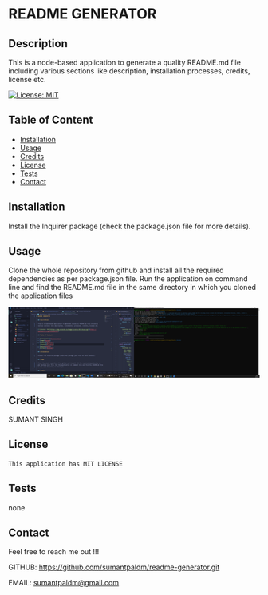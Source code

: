 # README GENERATOR

  ## Description

  This is a node-based application to generate a quality README.md file including various sections like description, installation processes, credits, license etc.

  [![License: MIT](https://img.shields.io/badge/License-MIT-blue.svg)](https://opensource.org/licenses/MIT)

  ## Table of Content

  * [Installation](#installation)
  * [Usage](#usage)
  * [Credits](#credits)
  * [License](#license)
  * [Tests](#tests)
  * [Contact](#contact)

  ## Installation

  Install the Inquirer package (check the package.json file for more details).

  ## Usage
 
  Clone the whole repository from github and install all the required dependencies as per package.json file. Run the application on command line and find the README.md file in the same directory in which you cloned the application files

  ![screenshot](./Develop\assets\images\screenshot.png)
  


  ## Credits

  SUMANT SINGH


  ## License

    This application has MIT LICENSE

  ## Tests

  none

  ## Contact
  Feel free to reach me out !!!
  
  GITHUB: https://github.com/sumantpaldm/readme-generator.git

  EMAIL: sumantpaldm@gmail.com